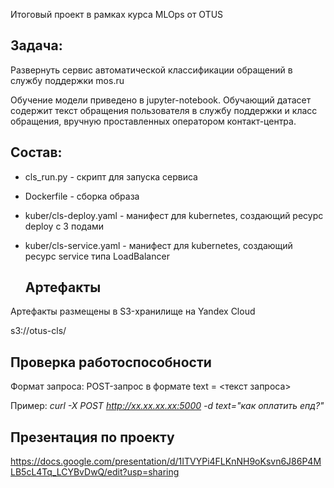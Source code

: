 Итоговый проект в рамках курса MLOps от OTUS

## Задача: 
Развернуть сервис автоматической классификации обращений в службу поддержки mos.ru

Обучение модели приведено в jupyter-notebook. 
Обучающий датасет содержит текст обращения пользователя в службу поддержки и класс обращения, вручную проставленных оператором контакт-центра.

## Состав:
* cls_run.py - скрипт для запуска сервиса
* Dockerfile - сборка образа
* kuber/cls-deploy.yaml - манифест для kubernetes, создающий ресурс deploy с 3 подами
* kuber/cls-service.yaml - манифест для kubernetes, создающий ресурс service типа LoadBalancer

  ## Артефакты
 Артефакты размещены в S3-хранилище на Yandex Cloud

  s3://otus-cls/

## Проверка работоспособности

Формат запроса: POST-запрос в формате text = <текст запроса>

Пример: *curl -X POST http://xx.xx.xx.xx:5000 -d text="как оплатить епд?"*

## Презентация по проекту
https://docs.google.com/presentation/d/1ITVYPi4FLKnNH9oKsvn6J86P4MLB5cL4Tq_LCYBvDwQ/edit?usp=sharing
